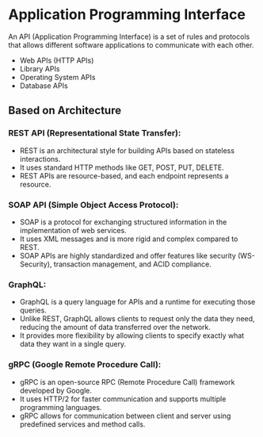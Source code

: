 # Application Programming Interface
An API (Application Programming Interface) is a set of rules and protocols that allows different software applications to communicate with each other.

- Web APIs (HTTP APIs)
- Library APIs
- Operating System APIs
- Database APIs

## Based on Architecture

### REST API (Representational State Transfer):
- REST is an architectural style for building APIs based on stateless interactions.
- It uses standard HTTP methods like GET, POST, PUT, DELETE.
- REST APIs are resource-based, and each endpoint represents a resource.

### SOAP API (Simple Object Access Protocol):

- SOAP is a protocol for exchanging structured information in the implementation of web services.
- It uses XML messages and is more rigid and complex compared to REST.
- SOAP APIs are highly standardized and offer features like security (WS-Security), transaction management, and ACID compliance.

### GraphQL:

  - GraphQL is a query language for APIs and a runtime for executing those queries.
  - Unlike REST, GraphQL allows clients to request only the data they need, reducing the amount of data transferred over the network.
  - It provides more flexibility by allowing clients to specify exactly what data they want in a single query.
### gRPC (Google Remote Procedure Call):

  - gRPC is an open-source RPC (Remote Procedure Call) framework developed by Google.
  - It uses HTTP/2 for faster communication and supports multiple programming languages.
  - gRPC allows for communication between client and server using predefined services and method calls.
